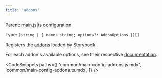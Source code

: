 ```yaml
---
title: 'addons'
---
```


Parent: [main.js|ts configuration](./main-config.md)

Type: `(string | { name: string; options?: AddonOptions })[]`

Registers the [addons](../addons/install-addons.md) loaded by Storybook.

For each addon's available options, see their respective [documentation](https://storybook.js.org/integrations).

<!-- prettier-ignore-start -->

<CodeSnippets
  paths={[
    'common/main-config-addons.js.mdx',
    'common/main-config-addons.ts.mdx',
  ]}
/>

<!-- prettier-ignore-end -->
